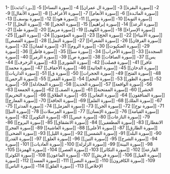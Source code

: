 1- [[سورة ٱلفاتحة]] 
2- [[سورة البقرة]] 
3- [[سورة ال عمران]] 
4- [[سورة النساء]] 
5- [[سورة المائـدة]] 
6- [[سورة الأنعام]] 
7- [[سورة الأعراف]] 
8- [[سورة الأنفال]] 
9- [[سورة التوبة]] 
10- [[سورة يونس]] 
11- [[سورة هود]] 
12- [[سورة يوسف]] 
13- [[سورة الرعد]] 
14- [[سورة إبراهيم]] 
15- [[سورة الحجر]] 
16- [[سورة النحل]] 
17- [[سورة الإسراء]] 
18- [[سورة الكهف]] 
19- [[سورة مريم]] 
20- [[سورة طه]] 
21- [[سورة الأنبياء]] 
22- [[سورة الحج]] 
23- [[سورة المؤمنون]] 
24- [[سورة النور]] 
25- [[سورة الفرقان]] 
26- [[سورة الشعراء]] 
27- [[سورة النمل]] 
28- [[سورة القصص]] 
29- [[سورة العنكبوت]] 
30- [[سورة الروم]] 
31- [[سورة لقمان]] 
32- [[سورة السجدة]] 
33- [[سورة الأحزاب]] 
34- [[سورة سبإ]] 
35- [[سورة فاطر]] 
36- [[سورة يس]] 
37- [[سورة الصافات]] 
38- [[سورة ص]] 
39- [[سورة الزمر]] 
40- [[سورة غافر]] 
41- [[سورة فصلت]] 
42- [[سورة الشورى]] 
43- [[سورة الزخرف]] 
44- [[سورة الدخان]] 
45- [[سورة الجاثية]] 
46- [[سورة الأحقاف]] 
47- [[سورة محمد]] 
48- [[سورة الفتح]] 
49- [[سورة الحجرات]] 
50- [[سورة ق]] 
51- [[سورة الذاريات]] 
52- [[سورة الطور]] 
53- [[سورة النجم]] 
54- [[سورة القمر]] 
55- [[سورة الرحمن]] 
56- [[سورة الواقعة]] 
57- [[سورة الحديد]] 
58- [[سورة المجادلة]] 
59- [[سورة الحشر]] 
60- [[سورة الممتحنة]] 
61- [[سورة الصف]] 
62- [[سورة الجمعة]] 
63- [[سورة المنافقون]] 
64- [[سورة التغابن]] 
65- [[سورة الطلاق]] 
66- [[سورة التحريم]] 
67- [[سورة الملك]] 
68- [[سورة القلم]] 
69- [[سورة الحاقة]] 
70- [[سورة المعارج]] 
71- [[سورة نوح]] 
72- [[سورة الجن]] 
73- [[سورة المزمل]] 
74- [[سورة المدثر]] 
75- [[سورة القيامة]] 
76- [[سورة الإنسان]] 
77- [[سورة المرسلات]] 
78- [[سورة النبإ]] 
79- [[سورة النازعات]] 
80- [[سورة عبس]] 
81- [[سورة التكوير]] 
82- [[سورة الانفطار]] 
83- [[سورة المطففين]] 
84- [[سورة الانشقاق]] 
85- [[سورة البروج]] 
86- [[سورة الطارق]] 
87- [[سورة الأعلى]] 
88- [[سورة الغاشية]] 
89- [[سورة الفجر]] 
90- [[سورة البلد]] 
91- [[سورة الشمس]] 
92- [[سورة الليل]] 
93- [[سورة الضحى]] 
94- [[سورة الشرح]] 
95- [[سورة التين]] 
96- [[سورة العلق]] 
97- [[سورة القدر]] 
98- [[سورة البينة]] 
99- [[سورة الزلزلة]] 
100- [[سورة العاديات]] 
101- [[سورة القارعة]] 
102- [[سورة التكاثر]] 
103- [[سورة العصر]] 
104- [[سورة الهمزة]] 
105- [[سورة الفيل]] 
106- [[سورة قريش]] 
107- [[سورة الماعون]] 
108- [[سورة الكوثر]] 
109- [[سورة الكافرون]] 
110- [[سورة النصر]] 
111- [[سورة المسد]] 
112- [[سورة الإخلاص]] 
113- [[سورة الفلق]] 
114- [[سورة الناس]] 
